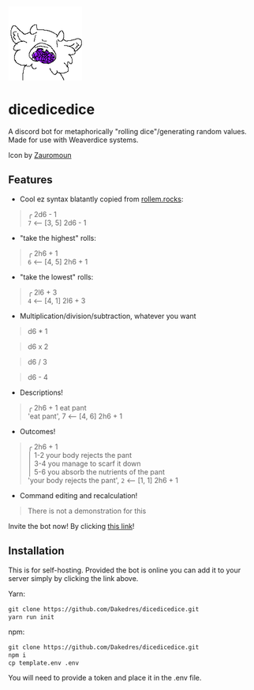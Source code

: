 ![an image of the eater](./assets/eater-transparent.png)
# dicedicedice

A discord bot for metaphorically "rolling dice"/generating random values. Made for use with Weaverdice systems.

Icon by [Zauromoun]()

## Features
- Cool ez syntax blatantly copied from [rollem.rocks](https://rollem.rocks):
> ╭ 2d6 - 1  
> ` 7 ` ⟵ [3, 5] 2d6 - 1
- "take the highest" rolls:
> ╭ 2h6 + 1  
> ` 6 ` ⟵ [4, 5] 2h6 + 1
- "take the lowest" rolls:
> ╭ 2l6 + 3  
> ` 4 ` ⟵ [4, 1] 2l6 + 3
- Multiplication/division/subtraction, whatever you want
> d6 * 1

> d6 x 2

> d6 / 3

> d6 - 4
- Descriptions!
> ╭ 2h6 + 1 eat pant  
> 'eat pant',  7  ⟵ [4, 6] 2h6 + 1
- Outcomes!
> ╭ 2h6 + 1  
> │ 1-2 your body rejects the pant  
> │ 3-4 you manage to scarf it down  
> │ 5-6 you absorb the nutrients of the pant  
> 'your body rejects the pant', ` 2 ` ⟵ [1, 1] 2h6 + 1
- Command editing and recalculation!  
> There is not a demonstration for this


Invite the bot now! By clicking [this link](https://discord.com/oauth2/authorize?client_id=1108595011026686002&permissions=3072&scope=bot)!

## Installation

This is for self-hosting. Provided the bot is online you can add it to your server simply by clicking the link above.

Yarn:
```
git clone https://github.com/Dakedres/dicedicedice.git
yarn run init
```
npm:
```
git clone https://github.com/Dakedres/dicedicedice.git
npm i
cp template.env .env
```


You will need to provide a token and place it in the .env file.